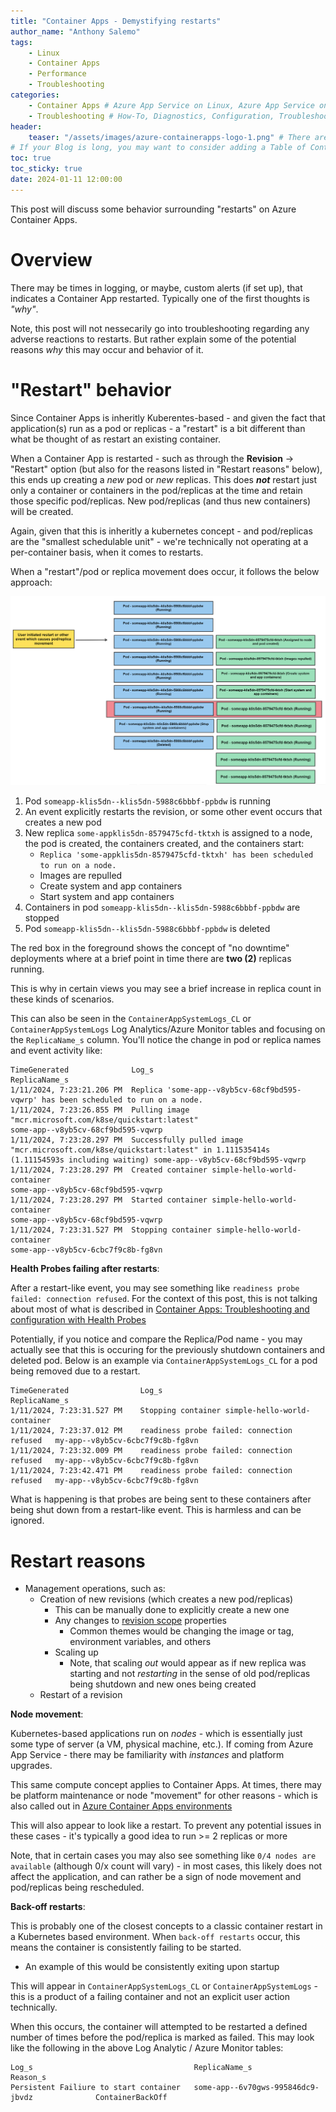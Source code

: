 ```yaml
---
title: "Container Apps - Demystifying restarts"
author_name: "Anthony Salemo"
tags:
    - Linux
    - Container Apps
    - Performance
    - Troubleshooting
categories:
    - Container Apps # Azure App Service on Linux, Azure App Service on Windows, Function App, Azure VM, Azure SDK
    - Troubleshooting # How-To, Diagnostics, Configuration, Troubleshooting, Performance
header:
    teaser: "/assets/images/azure-containerapps-logo-1.png" # There are multiple logos that can be used in "/assets/images" if you choose to add one.
# If your Blog is long, you may want to consider adding a Table of Contents by adding the following two settings.
toc: true
toc_sticky: true
date: 2024-01-11 12:00:00
---
```


This post will discuss some behavior surrounding "restarts" on Azure Container Apps.

# Overview
There may be times in logging, or maybe, custom alerts (if set up), that indicates a Container App restarted. Typically one of the first thoughts is _"why"_.

Note, this post will not nessecarily go into troubleshooting regarding any adverse reactions to restarts. But rather explain some of the potential reasons _why_ this may occur and behavior of it.

# "Restart" behavior
Since Container Apps is inheritly Kuberentes-based - and given the fact that application(s) run as a pod or replicas - a "restart" is a bit different than what be thought of as restart an existing container.

When a Container App is restarted - such as through the **Revision** -> "Restart" option (but also for the reasons listed in "Restart reasons" below), this ends up creating a _new_ pod or _new_ replicas. This does **_not_** restart just only a container or containers in the pod/replicas at the time and retain those specific pod/replicas. New pod/replicas (and thus new containers) will be created.

Again, given that this is inheritly a kubernetes concept - and pod/replicas are the "smallest schedulable unit" - we're technically not operating at a per-container basis, when it comes to restarts.

When a "restart"/pod or replica movement does occur, it follows the below approach:

![ACA restart behavior](/media/2024/01/aca-restart-diagram.png)

1. Pod `someapp-klis5dn--klis5dn-5988c6bbbf-ppbdw` is running
2. An event explicitly restarts the revision, or some other event occurs that creates a new pod 
3. New replica `some-appklis5dn-8579475cfd-tktxh` is assigned to a node, the pod is created, the containers created, and the containers start:
   - `Replica 'some-appklis5dn-8579475cfd-tktxh' has been scheduled to run on a node.`
   - Images are repulled
   - Create system and app containers
   - Start system and app containers
4. Containers in pod `someapp-klis5dn--klis5dn-5988c6bbbf-ppbdw` are stopped
5. Pod `someapp-klis5dn--klis5dn-5988c6bbbf-ppbdw` is deleted

The red box in the foreground shows the concept of "no downtime" deployments where at a brief point in time there are **two (2)** replicas running.

This is why in certain views you may see a brief increase in replica count in these kinds of scenarios.


This can also be seen in the `ContainerAppSystemLogs_CL` or `ContainerAppSystemLogs` Log Analytics/Azure Monitor tables and focusing on the `ReplicaName_s` column. You'll notice the change in pod or replica names and event activity like:

```
TimeGenerated              Log_s                                                                                                                ReplicaName_s
1/11/2024, 7:23:21.206 PM  Replica 'some-app--v8yb5cv-68cf9bd595-vqwrp' has been scheduled to run on a node.
1/11/2024, 7:23:26.855 PM  Pulling image "mcr.microsoft.com/k8se/quickstart:latest"                                                             some-app--v8yb5cv-68cf9bd595-vqwrp
1/11/2024, 7:23:28.297 PM  Successfully pulled image "mcr.microsoft.com/k8se/quickstart:latest" in 1.111535414s (1.11154593s including waiting) some-app--v8yb5cv-68cf9bd595-vqwrp
1/11/2024, 7:23:28.297 PM  Created container simple-hello-world-container                                                                       some-app--v8yb5cv-68cf9bd595-vqwrp
1/11/2024, 7:23:28.297 PM  Started container simple-hello-world-container                                                                       some-app--v8yb5cv-68cf9bd595-vqwrp
1/11/2024, 7:23:31.527 PM  Stopping container simple-hello-world-container                                                                      some-app--v8yb5cv-6cbc7f9c8b-fg8vn
```

**Health Probes failing after restarts**:

After a restart-like event, you may see something like `readiness probe failed: connection refused`. For the context of this post, this is not talking about most of what is described in [Container Apps: Troubleshooting and configuration with Health Probes](https://azureossd.github.io/2023/08/23/Container-Apps-Troubleshooting-and-configuration-with-Health-Probes/index.html)

Potentially, if you notice and compare the Replica/Pod name - you may actually see that this is occuring for the previously shutdown containers and deleted pod. Below is an example via `ContainerAppSystemLogs_CL` for a pod being removed due to a restart.

```
TimeGenerated                Log_s                                        ReplicaName_s
1/11/2024, 7:23:31.527 PM    Stopping container simple-hello-world-container
1/11/2024, 7:23:37.012 PM    readiness probe failed: connection refused   my-app--v8yb5cv-6cbc7f9c8b-fg8vn
1/11/2024, 7:23:32.009 PM    readiness probe failed: connection refused   my-app--v8yb5cv-6cbc7f9c8b-fg8vn
1/11/2024, 7:23:42.471 PM    readiness probe failed: connection refused   my-app--v8yb5cv-6cbc7f9c8b-fg8vn
```

What is happening is that probes are being sent to these containers after being shut down from a restart-like event. This is harmless and can be ignored.

# Restart reasons
- Management operations, such as:
  - Creation of new revisions (which creates a new pod/replicas)
    - This can be manually done to explicitly create a new one
    - Any changes to [revision scope](https://learn.microsoft.com/en-us/azure/container-apps/revisions#revision-scope-changes) properties
      - Common themes would be changing the image or tag, environment variables, and others
    - Scaling up
      - Note, that scaling _out_ would appear as if new replica was starting and not _restarting_ in the sense of old pod/replicas being shutdown and new ones being created
  - Restart of a revision


**Node movement**:

Kubernetes-based applications run on _nodes_ - which is essentially just some type of server (a VM, physical machine, etc.). If coming from Azure App Service - there may be familiarity with _instances_ and platform upgrades.

This same compute concept applies to Container Apps. At times, there may be platform maintenance or node "movement" for other reasons - which is also called out in [Azure Container Apps environments](https://learn.microsoft.com/en-us/azure/container-apps/environment)

This will also appear to look like a restart. To prevent any potential issues in these cases - it's typically a good idea to run >= 2 replicas or more

Note, that in certain cases you may also see something like `0/4 nodes are available` (although 0/x count will vary) - in most cases, this likely does not affect the application, and can rather be a sign of node movement and pod/replicas being rescheduled.

**Back-off restarts**:

This is probably one of the closest concepts to a classic container restart in a Kubernetes based environment. When `back-off restarts` occur, this means the container is consistently failing to be started. 
- An example of this would be consistently exiting upon startup

This will appear in `ContainerAppSystemLogs_CL` or `ContainerAppSystemLogs` - this is a product of a failing container and not an explicit user action technically.

When this occurs, the container will attempted to be restarted a defined number of times before the pod/replica is marked as failed. This may look like the following in the above Log Analytic / Azure Monitor tables:

```
Log_s                                    ReplicaName_s                                  Reason_s
Persistent Failiure to start container   some-app--6v70gws-995846dc9-jbvdz              ContainerBackOff
```
